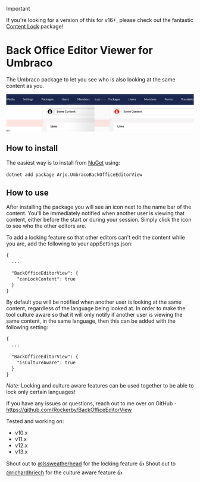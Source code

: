 > [!IMPORTANT]  
> If you're looking for a version of this for v16+, please check out the fantastic [Content Lock](https://github.com/warrenbuckley/Umbraco.Community.ContentLock) package!
 
 # Back Office Editor Viewer for Umbraco
The Umbraco package to let you see who is also looking at the same content as you.  

![Editor view](https://github.com/Rockerby/BackOfficeEditorView/raw/main/BackOfficeEditorView/img/overview.png)
  
## How to install
The easiest way is to install from [NuGet](https://www.nuget.org/packages/Arjo.UmbracoBackOfficeEditorView/) using:

`dotnet add package Arjo.UmbracoBackOfficeEditorView`
  
## How to use
After installing the package you will see an icon next to the name bar of the content. You'll be immediately notified when another user is viewing that content,
either before the start or during your session. Simply click the icon to see who the other editors are.  

To add a locking feature so that other editors can't edit the content while you are, add the following to your appSettings.json:  

```
{
  ...
  
  "BackOfficeEditorView": {
    "canLockContent": true
  }
}
```

By default you will be notified when another user is looking at the same content, regardless of the language being looked at. In order to make the tool culture aware
so that it will only notify if another user is viewing the same content, in the same language, then this can be added with the following setting:

```
{
  ...
  
  "BackOfficeEditorView": {
    "isCultureAware": true
  }
}
```
_Note:_ Locking and culture aware features can be used together to be able to lock only certain languages!

If you have any issues or questions, reach out to me over on GitHub - https://github.com/Rockerby/BackOfficeEditorView  
  
Tested and working on:  
 - v10.x
 - v11.x
 - v12.x
 - v13.x

Shout out to [@lssweatherhead](https://github.com/lssweatherhead) for the locking feature 👍
Shout out to [@richardhriech](https://github.com/richardhriech) for the culture aware feature 👍
